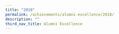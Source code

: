 ```yaml
---
title: "2018"
permalink: /achievements/alumni-excellence/2018/
description: ""
third_nav_title: Alumni Excellence
---
```


